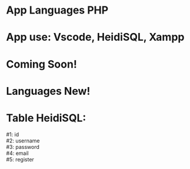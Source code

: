 # App Languages PHP
# App use: Vscode, HeidiSQL, Xampp 
# Coming Soon!
# Languages New!
# Table HeidiSQL:
  #1: id <br>
  #2: username <br>
  #3: password <br>
  #4: email <br>
  #5: register
